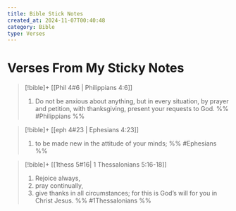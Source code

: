 ```yaml
---
title: Bible Stick Notes
created_at: 2024-11-07T00:40:48
category: Bible
type: Verses
---
```


# Verses From My Sticky Notes

> [!bible]+ [[Phil 4#6 | Philippians 4:6]]
> 1. Do not be anxious about anything, but in every situation, by prayer and petition, with thanksgiving, present your requests to God.
 %% #Philippians %%

> [!bible]+ [[eph 4#23 | Ephesians 4:23]]
> 1. to be made new in the attitude of your minds;
 %% #Ephesians %%

> [!bible]+ [[1thess 5#16| 1 Thessalonians 5:16-18]]
> 1. Rejoice always,
> 2. pray continually,
> 3. give thanks in all circumstances; for this is God’s will for you in Christ Jesus.
 %% #1Thessalonians %%
